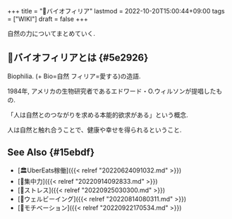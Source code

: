 +++
title = "📝バイオフィリア"
lastmod = 2022-10-20T15:00:44+09:00
tags = ["WIKI"]
draft = false
+++

自然の力についてまとめていく.


## 📝バイオフィリアとは {#5e2926}

Biophilia. (+ Bio=自然 フィリア=愛する)の造語.

1984年, アメリカの生物研究者であるエドワード・O.ウィルソンが提唱したもの.

「人は自然とのつながりを求める本能的欲求がある」という概念.

人は自然と触れ合うことで、健康や幸せを得られるということ.


## See Also {#15ebdf}

-   [🏛UberEats稼働]({{< relref "20220624091032.md" >}})
-   [📝集中力]({{< relref "20220914092833.md" >}})
-   [📝ストレス]({{< relref "20220925030300.md" >}})
-   [📝ウェルビーイング]({{< relref "20220814080311.md" >}})
-   [📝モチベーション]({{< relref "20220922170534.md" >}})
